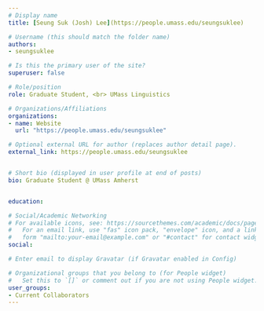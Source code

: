 ```yaml
---
# Display name
title: [Seung Suk (Josh) Lee](https://people.umass.edu/seungsuklee)

# Username (this should match the folder name)
authors:
- seungsuklee

# Is this the primary user of the site?
superuser: false

# Role/position
role: Graduate Student, <br> UMass Linguistics

# Organizations/Affiliations
organizations:
- name: Website
  url: "https://people.umass.edu/seungsuklee"

# Optional external URL for author (replaces author detail page).
external_link: https://people.umass.edu/seungsuklee


# Short bio (displayed in user profile at end of posts)
bio: Graduate Student @ UMass Amherst


education:

# Social/Academic Networking
# For available icons, see: https://sourcethemes.com/academic/docs/page-builder/#icons
#   For an email link, use "fas" icon pack, "envelope" icon, and a link in the
#   form "mailto:your-email@example.com" or "#contact" for contact widget.
social:

# Enter email to display Gravatar (if Gravatar enabled in Config)

# Organizational groups that you belong to (for People widget)
#   Set this to `[]` or comment out if you are not using People widget.
user_groups:
- Current Collaborators
---
```


